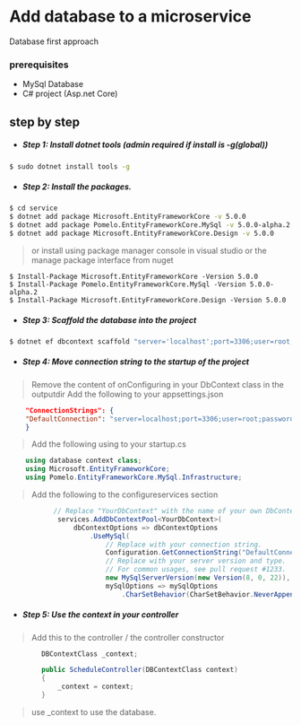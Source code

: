 # Add database to a microservice
Database first approach

### prerequisites 
- MySql Database
- C# project (Asp.net Core)

## step by step
* ##### Step 1: Install dotnet tools (admin required if install is -g(global))
```bash
$ sudo dotnet install tools -g
```
* ##### Step 2: Install the packages.
```bash
$ cd service
$ dotnet add package Microsoft.EntityFrameworkCore -v 5.0.0 
$ dotnet add package Pomelo.EntityFrameworkCore.MySql -v 5.0.0-alpha.2 
$ dotnet add package Microsoft.EntityFrameworkCore.Design -v 5.0.0
```
> or install using package manager console in visual studio or the manage package interface from nuget
```packagemanager
$ Install-Package Microsoft.EntityFrameworkCore -Version 5.0.0 
$ Install-Package Pomelo.EntityFrameworkCore.MySql -Version 5.0.0-alpha.2 
$ Install-Package Microsoft.EntityFrameworkCore.Design -Version 5.0.0
```

* ##### Step 3: Scaffold the database into the project
```bash
$ dotnet ef dbcontext scaffold "server='localhost';port=3306;user=root;password=password;database=dbname" Pomelo.EntityFrameworkCore.MySql -o outputdir -f
```

* ##### Step 4: Move connection string to the startup of the project
> Remove the content of onConfiguring in your DbContext class in the outputdir
> Add the following to your appsettings.json
```json
    "ConnectionStrings": {
    "DefaultConnection": "server=localhost;port=3306;user=root;password=password;database=databasename"
    }
```
> Add the following using to your startup.cs
```C#
    using database context class;
    using Microsoft.EntityFrameworkCore;
    using Pomelo.EntityFrameworkCore.MySql.Infrastructure;
```
> Add the following to the configureservices section
```C#
           // Replace "YourDbContext" with the name of your own DbContext derived class.
            services.AddDbContextPool<YourDbContext>(
                dbContextOptions => dbContextOptions
                    .UseMySql(
                        // Replace with your connection string.
                        Configuration.GetConnectionString("DefaultConnection"),
                        // Replace with your server version and type.
                        // For common usages, see pull request #1233.
                        new MySqlServerVersion(new Version(8, 0, 22)), 
                        mySqlOptions => mySqlOptions
                            .CharSetBehavior(CharSetBehavior.NeverAppend)));
```
* ##### Step 5: Use the context in your controller
> Add this to the controller / the controller constructor
```C#
        DBContextClass _context;

        public ScheduleController(DBContextClass context)
        {
            _context = context;
        }
```
> use _context to use the database.
